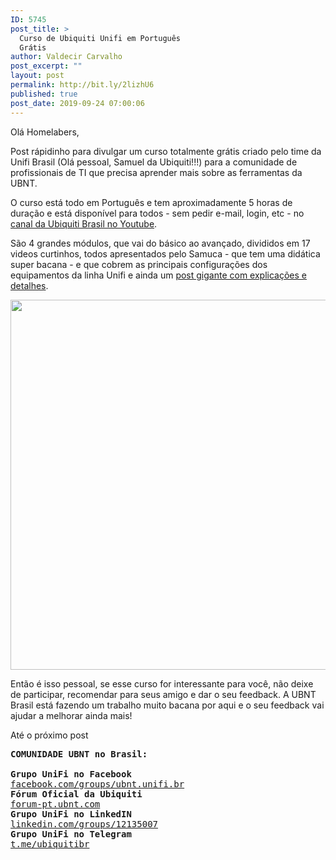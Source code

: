 ```yaml
---
ID: 5745
post_title: >
  Curso de Ubiquiti Unifi em Português
  Grátis
author: Valdecir Carvalho
post_excerpt: ""
layout: post
permalink: http://bit.ly/2lizhU6
published: true
post_date: 2019-09-24 07:00:06
---
```

Olá Homelabers,

Post rápidinho para divulgar um curso totalmente grátis criado pelo time da Unifi Brasil (Olá pessoal, Samuel da Ubiquiti!!!) para a comunidade de profissionais de TI que precisa aprender mais sobre as ferramentas da UBNT.

O curso está todo em Português e tem aproximadamente 5 horas de duração e está disponível para todos - sem pedir e-mail, login, etc - no <a href="https://www.youtube.com/channel/UCb_mHuP7q75OrckBcNn3p2Q" target="_blank" rel="noopener noreferrer">canal da Ubiquiti Brasil no Youtube</a>.

São 4 grandes módulos, que vai do básico ao avançado, divididos em 17 videos curtinhos, todos apresentados pelo Samuca - que tem uma didática super bacana - e que cobrem as principais configurações dos equipamentos da linha Unifi e ainda um <a href="https://medium.com/ubntbr/curso-gratuito-de-unifi-4d76d8b36703" target="_blank" rel="noopener noreferrer">post gigante com explicações e detalhes</a>.

<img class="aligncenter size-large wp-image-5746" src="http://homelaber.com.br/site/wp-content/uploads/2019/09/curso-ubiquiti-unifi-portugues-gratis-644x592.png" alt="" width="644" height="592" />

Então é isso pessoal, se esse curso for interessante para você, não deixe de participar, recomendar para seus amigo e dar o seu feedback. A UBNT Brasil está fazendo um trabalho muito bacana por aqui e o seu feedback vai ajudar a melhorar ainda mais!

Até o próximo post
<pre class="mc md me mf mg iq gr dn"><span id="3347" class="lo lp ch ao pf b bg pg ph l pi" data-selectable-paragraph=""><strong class="pf ng">COMUNIDADE UBNT no Brasil:

Grupo UniFi no Facebook </strong>
<a class="bl cw nl nm nn no" href="https://www.facebook.com/groups/ubnt.unifi.br" target="_blank" rel="noopener noreferrer">facebook.com/groups/ubnt.unifi.br</a>
</span><span id="e413" class="lo lp ch ao pf b bg pj pk pl pm pn ph l pi" data-selectable-paragraph=""><strong class="pf ng">Fórum Oficial da Ubiquiti </strong>
<a class="bl cw nl nm nn no" href="https://forum-pt.ubnt.com/" target="_blank" rel="noopener noreferrer">forum-pt.ubnt.com</a>
</span><span id="9388" class="lo lp ch ao pf b bg pj pk pl pm pn ph l pi" data-selectable-paragraph=""><strong class="pf ng">Grupo UniFi no LinkedIN </strong>
<a class="bl cw nl nm nn no" href="https://www.linkedin.com/groups/12135007" target="_blank" rel="noopener noreferrer">linkedin.com/groups/12135007</a>
</span><span id="856a" class="lo lp ch ao pf b bg pj pk pl pm pn ph l pi" data-selectable-paragraph=""><strong class="pf ng">Grupo UniFi no Telegram </strong>
<a class="bl cw nl nm nn no" href="https://t.me/ubiquitibr" target="_blank" rel="noopener noreferrer">t.me/ubiquitibr</a></span></pre>